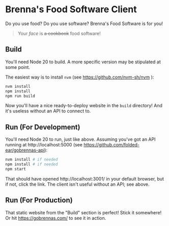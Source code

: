 # Brenna's Food Software Client

Do you use food? Do you use software? Brenna's Food Software is for you!

> Your _face_ is ~~a cookbook~~ food software!

## Build

You'll need Node 20 to build. A more specific version may be stipulated at some
point.

The easiest way is to install `nvm` (see https://github.com/nvm-sh/nvm ):

```bash
nvm install
npm install
npm run build
```

Now you'll have a nice ready-to-deploy website in the `build` directory! And
it's useless without an API to connect to.

## Run (For Development)

You'll need Node 20 to run, just like above. Assuming you've got an API running
at http://localhost:5000 (see https://github.com/folded-ear/gobrennas-api):

```bash
nvm install # if needed
npm install # if needed
npm start
```

That should have opened http://localhost:3001/ in your default browser, but if
not, click the link. The client isn't useful without an API; see above.

## Run (For Production)

That static website from the "Build" section is perfect! Stick it somewhere! Or
hit https://gobrennas.com/ to see it in action.
